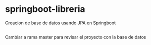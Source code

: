 # springboot-libreria
Creacion de base de datos usando JPA en Springboot

##
Cambiar a rama master para revisar el proyecto con la base de datos
